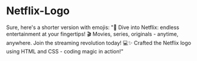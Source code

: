 # Netflix-Logo
Sure, here's a shorter version with emojis:  "🍿 Dive into Netflix: endless entertainment at your fingertips! 🎬 Movies, series, originals - anytime, anywhere. Join the streaming revolution today! 💻✨ Crafted the Netflix logo using HTML and CSS - coding magic in action!"
